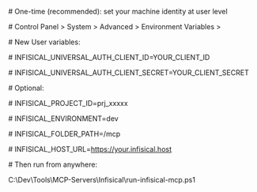 \# One-time (recommended): set your machine identity at user level

\#   Control Panel > System > Advanced > Environment Variables >

\#   New User variables:

\#     INFISICAL\_UNIVERSAL\_AUTH\_CLIENT\_ID=YOUR\_CLIENT\_ID

\#     INFISICAL\_UNIVERSAL\_AUTH\_CLIENT\_SECRET=YOUR\_CLIENT\_SECRET

\# Optional:

\#     INFISICAL\_PROJECT\_ID=prj\_xxxxx

\#     INFISICAL\_ENVIRONMENT=dev

\#     INFISICAL\_FOLDER\_PATH=/mcp

\#     INFISICAL\_HOST\_URL=https://your.infisical.host



\# Then run from anywhere:

C:\\Dev\\Tools\\MCP-Servers\\Infisical\\run-infisical-mcp.ps1




